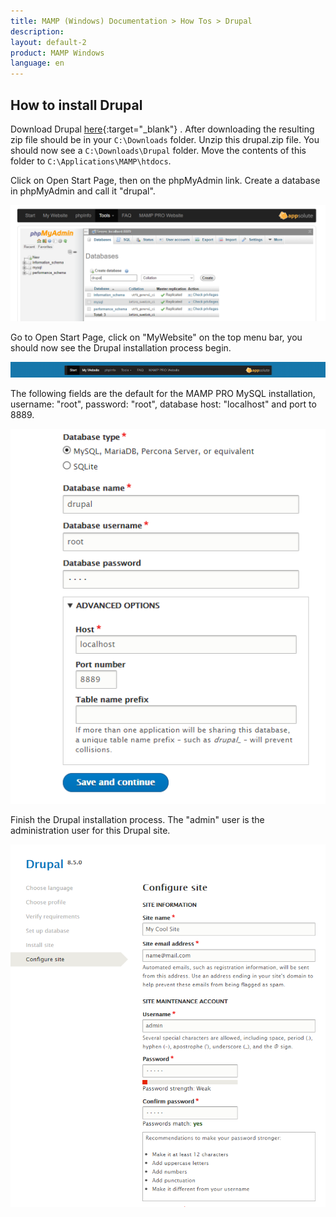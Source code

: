 ```yaml
---
title: MAMP (Windows) Documentation > How Tos > Drupal
description: 
layout: default-2
product: MAMP Windows
language: en
---
```


## How to install Drupal

Download Drupal [here](https://drupal.org){:target="_blank"} . After downloading the resulting zip file should be in your `C:\Downloads` folder. Unzip this drupal.zip file. You should now see a `C:\Downloads\Drupal` folder. Move the contents of this folder  to `C:\Applications\MAMP\htdocs`.

Click on Open Start Page, then on the phpMyAdmin link. Create a database in phpMyAdmin and call it "drupal".

![MAMP](/en/MAMP-Windows/How-Tos/Drupal/phpMyAdminDrupal.png)

Go to Open Start Page, click on  "MyWebsite" on the top menu bar, you should now see the Drupal installation process begin.

![MAMP](/en/MAMP-Windows/How-Tos/Drupal/MyWebsiteLink.png)

The following fields are the default for the MAMP PRO MySQL installation, username: "root", password: "root", database host: "localhost" and port to 8889.

![MAMP](/en/MAMP-Windows/How-Tos/Drupal/drupalWizard1.png)

Finish the Drupal installation process. The "admin" user is the administration user for this Drupal site.

![MAMP](/en/MAMP-Windows/How-Tos/Drupal/drupalWizard2.png)
